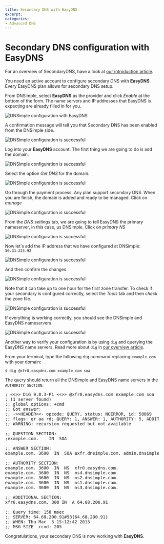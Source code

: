 ```yaml
---
title: Secondary DNS with EasyDNS
excerpt:
categories:
- Advanced DNS
---
```


# Secondary DNS configuration with EasyDNS

For an overview of SecondaryDNS, have a look at [our introduction article](/articles/secondary-dns/).

You need an active account to configure secondary DNS with **EasyDNS**. Every EasyDNS plan allows for secondary DNS setup.

From DNSimple, select **EasyDNS** as the provider and click *Enable* at the bottom of the form. The name servers and IP addresses that EasyDNS is expecting are already filled in for you.

![DNSimple configuration with EasyDNS](/files/easy-dns-enabling.png)

A confirmation message will tell you that Secondary DNS has been enabled from the DNSimple side.

![DNSimple configuration is successful](/files/secondary-dns-confirmation-message.png)

Log into your **EasyDNS** account. The first thing we are going to do is add the domain.

![DNSimple configuration is successful](/files/easy-dns-add-domain.png)

Select the option *Get DNS* for the domain.

![DNSimple configuration is successful](/files/easy-dns-get-dns.png)

Go through the payment process. Any plan support secondary DNS. When you are finish, the domain is added and ready to be managed. Click on *manage*

![DNSimple configuration is successful](/files/easy-dns-ready-to-configure.png)

From the *DNS settings* tab, we are going to tell EasyDNS the primary nameserver, in this case, us DNSimple. Click on *primary NS*

![DNSimple configuration is successful](/files/easy-dns-domain-admin.png)

Now let's add the IP address that we have configured at DNSimple: `50.31.225.92`

![DNSimple configuration is successful](/files/easy-dns-adding-dnsimple-ip.png)

And then confirm the changes

![DNSimple configuration is successful](/files/easy-dns-confirm.png)

Note that it can take up to one hour for the first zone transfer. To check if your secondary is configured correctly, select the *Tools* tab and then *check* the zone file.

![DNSimple configuration is successful](/files/easy-dns-tools.png)

If everything is working correctly, you should see the DNSimple and EasyDNS nameservers.

![DNSimple configuration is successful](/files/easy-dns-secondary-zone.png)

Another way to verify your configuration is by using `dig` and querying the EasyDNS name servers. Read more about `dig` in [our overview article](https://newsletter.dnsimple.com/how-to-dig/).

From your terminal, type the following `dig` command replacing `example.com` with your domain:

`$ dig @xfr0.easydns.com example.com soa`

The query should return all the DNSimple and EasyDNS name servers in the `AUTHORITY SECTION`.

<pre>
; <<>> DiG 9.8.3-P1 <<>> @xfr0.easydns.com example.com soa
; (1 server found)
;; global options: +cmd
;; Got answer:
;; ->>HEADER<<- opcode: QUERY, status: NOERROR, id: 58869
;; flags: qr aa rd; QUERY: 1, ANSWER: 1, AUTHORITY: 5, ADDITIONAL: 1
;; WARNING: recursion requested but not available

;; QUESTION SECTION:
;example.com.    IN  SOA

;; ANSWER SECTION:
example.com. 3600  IN  SOA axfr.dnsimple.com. admin.dnsimple.com. 1425558979 86400 7200 604800 300

;; AUTHORITY SECTION:
example.com. 3600  IN  NS  xfr0.easydns.com.
example.com. 3600  IN  NS  ns4.dnsimple.com.
example.com. 3600  IN  NS  ns2.dnsimple.com.
example.com. 3600  IN  NS  ns1.dnsimple.com.
example.com. 3600  IN  NS  ns3.dnsimple.com.

;; ADDITIONAL SECTION:
xfr0.easydns.com. 300 IN  A 64.68.200.91

;; Query time: 158 msec
;; SERVER: 64.68.200.91#53(64.68.200.91)
;; WHEN: Thu Mar  5 15:12:42 2015
;; MSG SIZE  rcvd: 205
</pre>

Congratulations, your secondary DNS is now working with **EasyDNS**.
